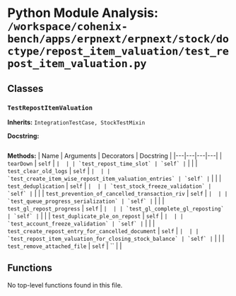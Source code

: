 # Python Module Analysis: `/workspace/cohenix-bench/apps/erpnext/erpnext/stock/doctype/repost_item_valuation/test_repost_item_valuation.py`

## Classes

### `TestRepostItemValuation`
**Inherits:** `IntegrationTestCase, StockTestMixin`


**Docstring:**
```

```

**Methods:**
| Name | Arguments | Decorators | Docstring |
|---|---|---|---|
| `tearDown` | `self` | `` |  |
| `test_repost_time_slot` | `self` | `` |  |
| `test_clear_old_logs` | `self` | `` |  |
| `test_create_item_wise_repost_item_valuation_entries` | `self` | `` |  |
| `test_deduplication` | `self` | `` |  |
| `test_stock_freeze_validation` | `self` | `` |  |
| `test_prevention_of_cancelled_transaction_riv` | `self` | `` |  |
| `test_queue_progress_serialization` | `self` | `` |  |
| `test_gl_repost_progress` | `self` | `` |  |
| `test_gl_complete_gl_reposting` | `self` | `` |  |
| `test_duplicate_ple_on_repost` | `self` | `` |  |
| `test_account_freeze_validation` | `self` | `` |  |
| `test_create_repost_entry_for_cancelled_document` | `self` | `` |  |
| `test_repost_item_valuation_for_closing_stock_balance` | `self` | `` |  |
| `test_remove_attached_file` | `self` | `` |  |





## Functions

No top-level functions found in this file.
